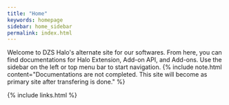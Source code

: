 ```yaml
---
title: "Home"
keywords: homepage
sidebar: home_sidebar
permalink: index.html
---
```


Welcome to DZS Halo's alternate site for our softwares. From here, you can find documentations for Halo Extension, Add-on API, and Add-ons. Use the sidebar on the left or top menu bar to start navigation.
{% include note.html content="Documentations are not completed. This site will become as primary site after transfering is done." %}

{% include links.html %}

